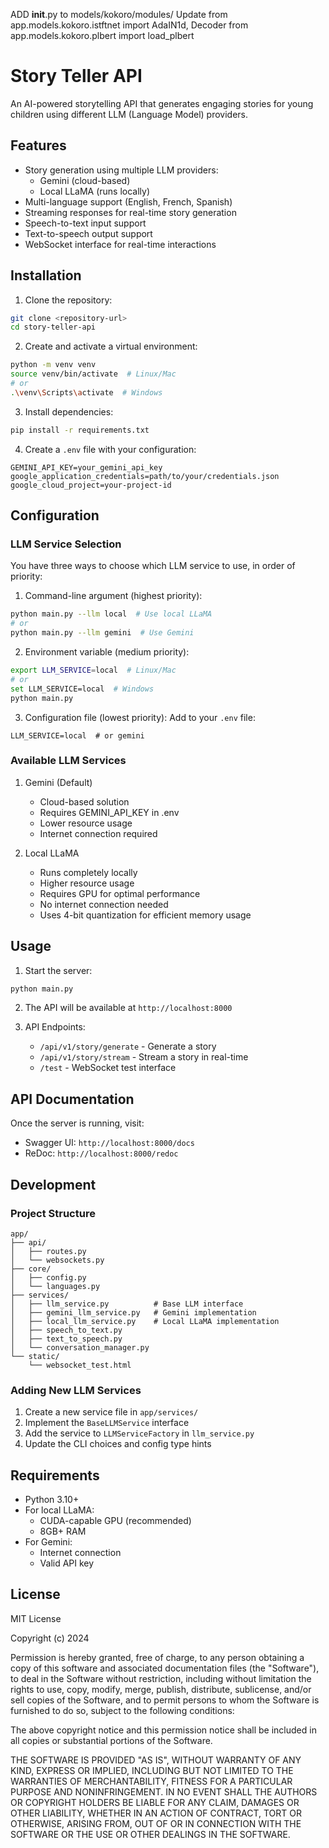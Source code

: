 ADD __init__.py to models/kokoro/modules/
Update from app.models.kokoro.istftnet import AdaIN1d, Decoder
from app.models.kokoro.plbert import load_plbert

# Story Teller API

An AI-powered storytelling API that generates engaging stories for young children using different LLM (Language Model) providers.

## Features

- Story generation using multiple LLM providers:
  - Gemini (cloud-based)
  - Local LLaMA (runs locally)
- Multi-language support (English, French, Spanish)
- Streaming responses for real-time story generation
- Speech-to-text input support
- Text-to-speech output support
- WebSocket interface for real-time interactions

## Installation

1. Clone the repository:
```bash
git clone <repository-url>
cd story-teller-api
```

2. Create and activate a virtual environment:
```bash
python -m venv venv
source venv/bin/activate  # Linux/Mac
# or
.\venv\Scripts\activate  # Windows
```

3. Install dependencies:
```bash
pip install -r requirements.txt
```

4. Create a `.env` file with your configuration:
```env
GEMINI_API_KEY=your_gemini_api_key
google_application_credentials=path/to/your/credentials.json
google_cloud_project=your-project-id
```

## Configuration

### LLM Service Selection

You have three ways to choose which LLM service to use, in order of priority:

1. Command-line argument (highest priority):
```bash
python main.py --llm local  # Use local LLaMA
# or
python main.py --llm gemini  # Use Gemini
```

2. Environment variable (medium priority):
```bash
export LLM_SERVICE=local  # Linux/Mac
# or
set LLM_SERVICE=local  # Windows
python main.py
```

3. Configuration file (lowest priority):
Add to your `.env` file:
```env
LLM_SERVICE=local  # or gemini
```

### Available LLM Services

1. Gemini (Default)
   - Cloud-based solution
   - Requires GEMINI_API_KEY in .env
   - Lower resource usage
   - Internet connection required

2. Local LLaMA
   - Runs completely locally
   - Higher resource usage
   - Requires GPU for optimal performance
   - No internet connection needed
   - Uses 4-bit quantization for efficient memory usage

## Usage

1. Start the server:
```bash
python main.py
```

2. The API will be available at `http://localhost:8000`

3. API Endpoints:
   - `/api/v1/story/generate` - Generate a story
   - `/api/v1/story/stream` - Stream a story in real-time
   - `/test` - WebSocket test interface

## API Documentation

Once the server is running, visit:
- Swagger UI: `http://localhost:8000/docs`
- ReDoc: `http://localhost:8000/redoc`

## Development

### Project Structure
```
app/
├── api/
│   ├── routes.py
│   └── websockets.py
├── core/
│   ├── config.py
│   └── languages.py
├── services/
│   ├── llm_service.py          # Base LLM interface
│   ├── gemini_llm_service.py   # Gemini implementation
│   ├── local_llm_service.py    # Local LLaMA implementation
│   ├── speech_to_text.py
│   ├── text_to_speech.py
│   └── conversation_manager.py
└── static/
    └── websocket_test.html
```

### Adding New LLM Services

1. Create a new service file in `app/services/`
2. Implement the `BaseLLMService` interface
3. Add the service to `LLMServiceFactory` in `llm_service.py`
4. Update the CLI choices and config type hints

## Requirements

- Python 3.10+
- For local LLaMA:
  - CUDA-capable GPU (recommended)
  - 8GB+ RAM
- For Gemini:
  - Internet connection
  - Valid API key

## License

MIT License

Copyright (c) 2024

Permission is hereby granted, free of charge, to any person obtaining a copy
of this software and associated documentation files (the "Software"), to deal
in the Software without restriction, including without limitation the rights
to use, copy, modify, merge, publish, distribute, sublicense, and/or sell
copies of the Software, and to permit persons to whom the Software is
furnished to do so, subject to the following conditions:

The above copyright notice and this permission notice shall be included in all
copies or substantial portions of the Software.

THE SOFTWARE IS PROVIDED "AS IS", WITHOUT WARRANTY OF ANY KIND, EXPRESS OR
IMPLIED, INCLUDING BUT NOT LIMITED TO THE WARRANTIES OF MERCHANTABILITY,
FITNESS FOR A PARTICULAR PURPOSE AND NONINFRINGEMENT. IN NO EVENT SHALL THE
AUTHORS OR COPYRIGHT HOLDERS BE LIABLE FOR ANY CLAIM, DAMAGES OR OTHER
LIABILITY, WHETHER IN AN ACTION OF CONTRACT, TORT OR OTHERWISE, ARISING FROM,
OUT OF OR IN CONNECTION WITH THE SOFTWARE OR THE USE OR OTHER DEALINGS IN THE
SOFTWARE.